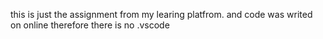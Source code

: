 this is just the assignment from my learing platfrom. and code was writed on online therefore there is no .vscode
